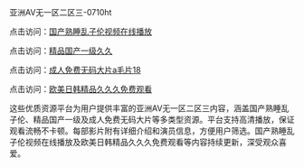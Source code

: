 亚洲AV无一区二区三-0710ht

点击访问：<a href="https://heiliaoe8ajia.pages.dev">国产熟睡乱子伦视频在线播放</a>

点击访问：<a href="https://heiliaoga6s9v.pages.dev">精品国产一级久久</a>

点击访问：<a href="https://heiliaozj3tjd.pages.dev">成人免费无码大片a毛片18</a>

点击访问：<a href="https://heiliaowzu4ur.pages.dev">欧美日韩精品久久久免费观看</a>

这些优质资源平台为用户提供丰富的亚洲AV无一区二区三内容，涵盖国产熟睡乱子伦、精品国产一级及成人免费无码大片等多类型资源。平台支持高清播放，保证观看流畅不卡顿。每部影片附有详细介绍和演员信息，方便用户筛选。国产熟睡乱子伦视频在线播放及欧美日韩精品久久久免费观看等内容持续更新，深受观众喜爱。

<span style="display:none;">[Canonical link](https://github.com/thoi20250710/thoi20250710）</span>
